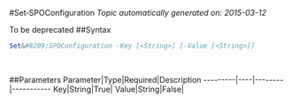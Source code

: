 #Set&#8209;SPOConfiguration
*Topic automatically generated on: 2015-03-12*

To be deprecated
##Syntax
```powershell
Set&#8209;SPOConfiguration -Key [<String>] [-Value [<String>]]
```
&nbsp;

##Parameters
Parameter|Type|Required|Description
---------|----|--------|-----------
Key|String|True|
Value|String|False|
